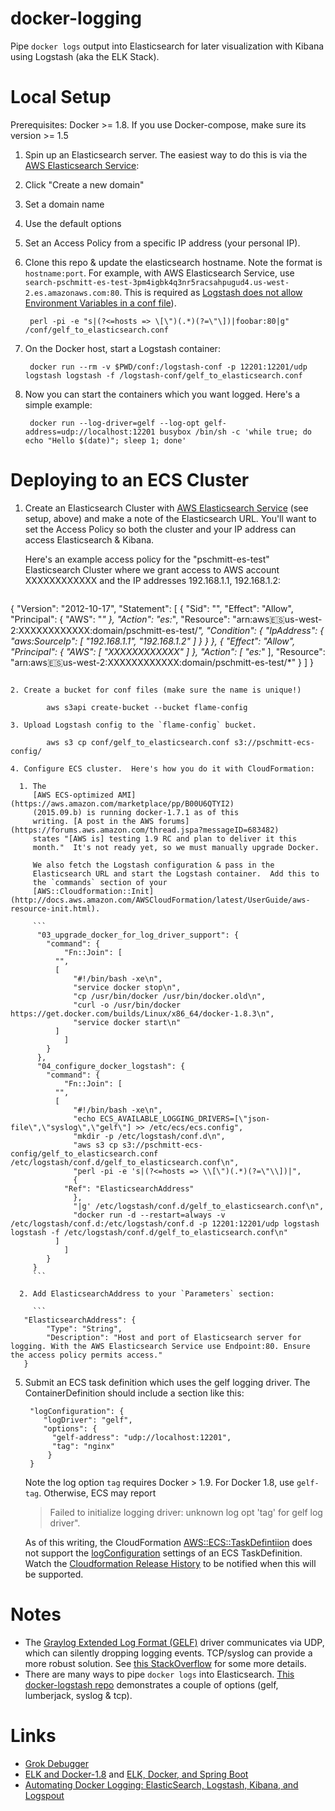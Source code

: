 # docker-logging

Pipe `docker logs` output into Elasticsearch for later visualization with Kibana using Logstash (aka the ELK Stack).

# Local Setup

Prerequisites:  Docker >= 1.8.  If you use Docker-compose, make sure its version >= 1.5

1. Spin up an Elasticsearch server. The easiest way to do this is via
   the
   [AWS Elasticsearch Service](https://aws.amazon.com/elasticsearch-service/):

  1. Click "Create a new domain"
  2. Set a domain name
  3. Use the default options
  4. Set an Access Policy from a specific IP address (your personal IP).

2. Clone this repo & update the elasticsearch hostname. Note the
   format is `hostname:port`.  For example, with AWS Elasticsearch Service, use
   `search-pschmitt-es-test-3pm4igbk4q3nr5racsahpugud4.us-west-2.es.amazonaws.com:80`.  This is required as [Logstash does not allow Environment Variables in a conf file](https://github.com/elastic/logstash/issues/1910#issuecomment-59634201)).

        perl -pi -e "s|(?<=hosts => \[\")(.*)(?=\"\])|foobar:80|g" /conf/gelf_to_elasticsearch.conf

3. On the Docker host, start a Logstash container:

        docker run --rm -v $PWD/conf:/logstash-conf -p 12201:12201/udp logstash logstash -f /logstash-conf/gelf_to_elasticsearch.conf

4. Now you can start the containers which you want logged.  Here's a simple example:

        docker run --log-driver=gelf --log-opt gelf-address=udp://localhost:12201 busybox /bin/sh -c 'while true; do echo "Hello $(date)"; sleep 1; done'

# Deploying to an ECS Cluster

1. Create an Elasticsearch Cluster with
   [AWS Elasticsearch Service](https://aws.amazon.com/elasticsearch-service/)
   (see setup, above) and make a note of the Elasticsearch URL.
   You'll want to set the Access Policy so both the cluster and your
   IP address can access Elasticsearch & Kibana.

   Here's an example access policy for the "pschmitt-es-test"
   Elasticsearch Cluster where we grant access to AWS account XXXXXXXXXXXX and
   the IP addresses 192.168.1.1, 192.168.1.2:

   ```
{
    "Version": "2012-10-17",
    "Statement": [
        {
	    "Sid": "",
	    "Effect": "Allow",
	    "Principal": { "AWS": "*" },
	    "Action": "es:*",
	    "Resource": "arn:aws:es:us-west-2:XXXXXXXXXXXX:domain/pschmitt-es-test/*",
	    "Condition": {
		  "IpAddress": {
		      "aws:SourceIp": [ "192.168.1.1", "192.168.1.2" ]
		  }
	    }
	  },
	  {
	      "Effect": "Allow",
	      "Principal": { "AWS": [ "XXXXXXXXXXXX" ] },
	      "Action": [ "es:*" ],
	      "Resource": "arn:aws:es:us-west-2:XXXXXXXXXXXX:domain/pschmitt-es-test/*"
	  }
    ]
}
```

2. Create a bucket for conf files (make sure the name is unique!)

        aws s3api create-bucket --bucket flame-config

3. Upload Logstash config to the `flame-config` bucket.

        aws s3 cp conf/gelf_to_elasticsearch.conf s3://pschmitt-ecs-config/

4. Configure ECS cluster.  Here's how you do it with CloudFormation:

  1. The
     [AWS ECS-optimized AMI](https://aws.amazon.com/marketplace/pp/B00U6QTYI2)
     (2015.09.b) is running docker-1.7.1 as of this
     writing. [A post in the AWS forums](https://forums.aws.amazon.com/thread.jspa?messageID=683482)
     states "[AWS is] testing 1.9 RC and plan to deliver it this
     month."  It's not ready yet, so we must manually upgrade Docker.

     We also fetch the Logstash configuration & pass in the
     Elasticsearch URL and start the Logstash container.  Add this to
     the `commands` section of your
     [AWS::Cloudformation::Init](http://docs.aws.amazon.com/AWSCloudFormation/latest/UserGuide/aws-resource-init.html).

     ```
      "03_upgrade_docker_for_log_driver_support": {
        "command": {
            "Fn::Join": [
          "",
          [
              "#!/bin/bash -xe\n",
              "service docker stop\n",
              "cp /usr/bin/docker /usr/bin/docker.old\n",
              "curl -o /usr/bin/docker https://get.docker.com/builds/Linux/x86_64/docker-1.8.3\n",
              "service docker start\n"
          ]
            ]
        }
      },
      "04_configure_docker_logstash": {
        "command": {
            "Fn::Join": [
          "",
          [
              "#!/bin/bash -xe\n",
              "echo ECS_AVAILABLE_LOGGING_DRIVERS=[\"json-file\",\"syslog\",\"gelf\"] >> /etc/ecs/ecs.config",
              "mkdir -p /etc/logstash/conf.d\n",
              "aws s3 cp s3://pschmitt-ecs-config/gelf_to_elasticsearch.conf /etc/logstash/conf.d/gelf_to_elasticsearch.conf\n",
              "perl -pi -e 's|(?<=hosts => \\[\")(.*)(?=\"\\])|",
              {
            "Ref": "ElasticsearchAddress"
              },
              "|g' /etc/logstash/conf.d/gelf_to_elasticsearch.conf\n",
              "docker run -d --restart=always -v /etc/logstash/conf.d:/etc/logstash/conf.d -p 12201:12201/udp logstash logstash -f /etc/logstash/conf.d/gelf_to_elasticsearch.conf\n"
          ]
            ]
        }
     }
     ```

  2. Add ElasticsearchAddress to your `Parameters` section:

     ```
   "ElasticsearchAddress": {
	    "Type": "String",
	    "Description": "Host and port of Elasticsearch server for logging. With the AWS Elasticsearch Service use Endpoint:80. Ensure the access policy permits access."
   }
   ```

5. Submit an ECS task definition which uses the gelf logging
   driver. The ContainerDefinition should include a section like
   this:

        "logConfiguration": {
           "logDriver": "gelf",
           "options": {
             "gelf-address": "udp://localhost:12201",
             "tag": "nginx"
            }
        }

   Note the log option `tag` requires Docker > 1.9.  For Docker 1.8, use `gelf-tag`.  Otherwise, ECS may report

   > Failed to initialize logging driver: unknown log opt 'tag' for gelf log driver".

   As of this writing, the CloudFormation
   [AWS::ECS::TaskDefintiion](http://docs.aws.amazon.com/AWSCloudFormation/latest/UserGuide/aws-properties-ecs-taskdefinition-containerdefinitions.html)
   does not support the
   [logConfiguration](http://docs.aws.amazon.com/AmazonECS/latest/APIReference/API_LogConfiguration.html)
   settings of an ECS TaskDefinition.  Watch the
   [Cloudformation Release History](http://docs.aws.amazon.com/AWSCloudFormation/latest/UserGuide/ReleaseHistory.html)
   to be notified when this will be supported.


# Notes

* The
  [Graylog Extended Log Format (GELF)](https://www.graylog.org/resources/gelf/)
  driver communicates via UDP, which can silently dropping logging
  events.  TCP/syslog can provide a more robust solution.  See
  [this StackOverflow](http://stackoverflow.com/a/33816663/40785) for
  some more details.
* There are many ways to pipe `docker logs` into Elasticsearch.
  [This docker-logstash repo](https://github.com/edefaria/docker-logstash)
  demonstrates a couple of options (gelf, lumberjack, syslog & tcp).

# Links

* [Grok Debugger](http://grokdebug.herokuapp.com/)
* [ELK and Docker-1.8](http://www.labouisse.com/how-to/2015/09/14/elk-and-docker-1-8/) and [ELK, Docker, and Spring Boot](http://www.labouisse.com/how-to/2015/09/23/elk-docker-and-spring-boot/)
* [Automating Docker Logging: ElasticSearch, Logstash, Kibana, and Logspout](http://nathanleclaire.com/blog/2015/04/27/automating-docker-logging-elasticsearch-logstash-kibana-and-logspout/)
